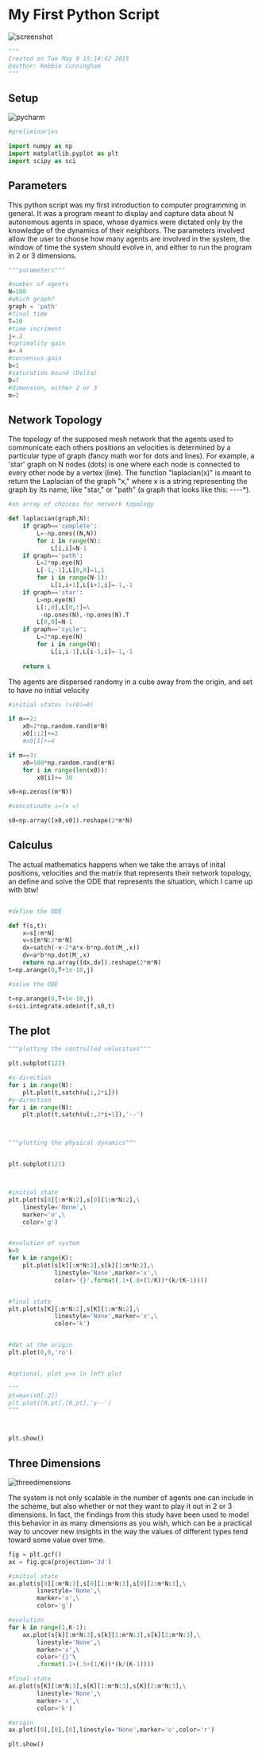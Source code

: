 # My First Python Script
![screenshot](concensusGraph.png)



```python
"""
Created on Tue May 9 15:14:42 2015
@author: Robbie Cunningham
"""
```
## Setup

![pycharm](pyCharm.png)



```python
#preliminaries

import numpy as np
import matplotlib.pyplot as plt
import scipy as sci
```
## Parameters
This python script was my first introduction to computer programming in general.  It was a program meant to display and capture data about N autonomous agents in space, whose dyamics were dictated only by the knowledge of the dynamics of their neighbors.  The parameters involved allow the user to choose how many agents are involved in the system, the window of time the system should evolve in, and either to run the program in 2 or 3 dimensions. 

```python
"""parameters"""

#number of agents
N=100
#which graph?
graph = 'path'
#final time
T=10
#time incriment
j=.2
#optimality gain
a=.4
#consensus gain
b=1
#saturation bound (Delta)
D=7
#dimension, either 2 or 3
m=2
```

## Network Topology
The topology of the supposed mesh network that the agents used to communicate each others positions an velocities is determined by a particular type of graph (fancy math wor for dots and lines).  For example, a 'star' graph on N nodes (dots) is one where each node is connected to every other node by a vertex (line).  The function "laplacian(x)" is meant to return the Laplacian of the graph "x," where x is a string representing the graph by its name, like "star," or "path" (a graph that looks like this: *-*-*-*-*).

```python
#an array of choices for network topology

def laplacian(graph,N):
    if graph=='complete':
        L=-np.ones((N,N))
        for i in range(N):
            L[i,i]=N-1
    if graph=='path':
        L=2*np.eye(N)
        L[-1,-1],L[0,0]=1,1
        for i in range(N-1):
            L[i,i+1],L[i+1,i]=-1,-1
    if graph=='star':
        L=np.eye(N)
        L[:,0],L[0,:]=\
         -np.ones(N),-np.ones(N).T
        L[0,0]=N-1
    if graph=='cycle':
        L=2*np.eye(N)
        for i in range(N):
            L[i,i-1],L[i-1,i]=-1,-1
        
    return L

```

The agents are dispersed randomy in a cube away from the origin, and set to have no initial velocity

```python
#initial states (v(0)=0)

if m==2:
    x0=2*np.random.rand(m*N)
    x0[::2]+=2
    #x0[1]+=4

if m==3:
    x0=500*np.random.rand(m*N)
    for i in range(len(x0)):
        x0[i]+= 30

v0=np.zeros((m*N))

#concatinate s=(x v)

s0=np.array([x0,v0]).reshape(2*m*N)

```
## Calculus
The actual mathematics happens when we take the arrays of inital positions, velocities and the matrix that represents their network topology, an define and solve the ODE that represents the situation, which I came up with btw!

```python

#define the ODE   

def f(s,t):
    x=s[:m*N]
    v=s[m*N:2*m*N]
    dx=satch(-v-2*a*x-b*np.dot(M_,x))
    dv=a*b*np.dot(M_,x)
    return np.array([dx,dv]).reshape(2*m*N)
t=np.arange(0,T+1e-10,j)

#solve the ODE

t=np.arange(0,T+1e-10,j)
s=sci.integrate.odeint(f,s0,t)

```
## The plot
```python
"""plotting the controlled velocities"""

plt.subplot(122)

#x-direction
for i in range(N):
    plt.plot(t,satch(u[:,2*i]))
#y-direction
for i in range(N):
    plt.plot(t,satch(u[:,2*i+1]),'--') 



"""plotting the physical dynamics"""


plt.subplot(121)



#initial state
plt.plot(s[0][:m*N:2],s[0][1:m*N:2],\
    linestyle='None',\
    marker='o',\
    color='g')


#evolution of system
k=0
for k in range(K):
    plt.plot(s[k][:m*N:2],s[k][1:m*N:2],\
             linestyle='None',marker='x',\
             color='{}'.format(.1+(.8+(1/K))*(k/(K-1))))


#final state
plt.plot(s[K][:m*N:2],s[K][1:m*N:2],\
             linestyle='None',marker='x',\
             color='k')


#dot at the origin
plt.plot(0,0,'ro')


#optional, plot y=x in left plot

"""
pt=max(x0[:2])
plt.plot([0,pt],[0,pt],'y--')
"""



plt.show()
```
## Three Dimensions

![threedimensions](threeDim.png)

The system is not only scalable in the number of agents one can include in the scheme, but also whether or not they want to play it out in 2 or 3 dimensions.  In fact, the findings from this study have been used to model this behavior in as many dimensions as you wish, which can be a practical way to uncover new insights in the way the values of different types tend toward some value over time. 

```python
fig = plt.gcf()
ax = fig.gca(projection='3d')

#initial state
ax.plot(s[0][:m*N:3],s[0][1:m*N:3],s[0][2:m*N:3],\
        linestyle='None',\
        marker='o',\
        color='g')

#evolution
for k in range(1,K-1):
    ax.plot(s[k][:m*N:3],s[k][1:m*N:3],s[k][2:m*N:3],\
        linestyle='None',\
        marker='x',\
        color='{}'\
        .format(.1+(.5+(1/K))*(k/(K-1))))

#final state
ax.plot(s[K][:m*N:3],s[K][1:m*N:3],s[K][2:m*N:3],\
        linestyle='None',\
        marker='x',\
        color='k')

#origin
ax.plot([0],[0],[0],linestyle='None',marker='o',color='r')

plt.show()
```
    
